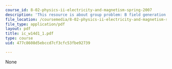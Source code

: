 ```yaml
---
course_id: 8-02-physics-ii-electricity-and-magnetism-spring-2007
description: 'This resource is about group problem: B field generation.'
file_location: /coursemedia/8-02-physics-ii-electricity-and-magnetism-spring-2007/477c8608d5ebccd7cf3cfc53fbe92739_ic_w14d1_1.pdf
file_type: application/pdf
layout: pdf
title: ic_w14d1_1.pdf
type: course
uid: 477c8608d5ebccd7cf3cfc53fbe92739

---
```

None